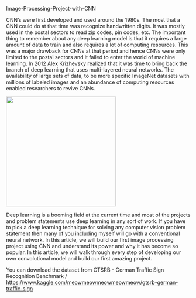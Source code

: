 Image-Processing-Project-with-CNN

CNN’s were first developed and used around the 1980s. The most that a CNN could do at that time was recognize handwritten digits. It was mostly used in the postal sectors to read zip codes, pin codes, etc. The important thing to remember about any deep learning model is that it requires a large amount of data to train and also requires a lot of computing resources. This was a major drawback for CNNs at that period and hence CNNs were only limited to the postal sectors and it failed to enter the world of machine learning.
In 2012 Alex Krizhevsky realized that it was time to bring back the branch of deep learning that uses multi-layered neural networks. The availability of large sets of data, to be more specific ImageNet datasets with millions of labeled images and an abundance of computing resources enabled researchers to revive CNNs.

<img src="https://tech.snmjournals.org/content/jnmt/47/3/217/F1.large.jpg" width="300" height="300" >

Deep learning is a booming field at the current time and most of the projects and problem statements use deep learning in any sort of work.  If you have to pick a deep learning technique for solving any computer vision problem statement then many of you including myself will go with a conventional neural network.
In this article, we will build our first image processing project using CNN and understand its power and why it has become so popular. In this article, we will walk through every step of developing our own convolutional model and build our first amazing project.

You can download the dataset from GTSRB - German Traffic Sign Recognition Benchmark / https://www.kaggle.com/meowmeowmeowmeowmeow/gtsrb-german-traffic-sign
